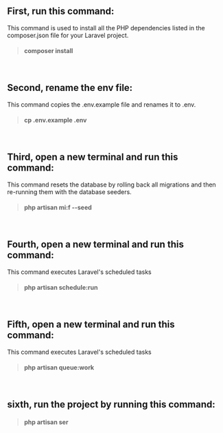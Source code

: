 ## First, run this command:
This command is used to install all the PHP dependencies listed in the composer.json file for your Laravel project.
> #### composer install
<br />

## Second, rename the env file:
This command copies the .env.example file and renames it to .env.
> #### cp .env.example .env
<br />

## Third, open a new terminal and run this command: 
This command resets the database by rolling back all migrations and then re-running them with the database seeders.
>#### php artisan mi:f --seed
<br />

## Fourth, open a new terminal and run this command: 
This command executes Laravel's scheduled tasks
> #### php artisan schedule:run
 <br />

## Fifth, open a new terminal and run this command: 
This command executes Laravel's scheduled tasks
> #### php artisan queue:work
 <br />
 
## sixth, run the project by running this command:
>#### php artisan ser
 <br />



